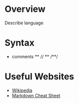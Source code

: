 # Overview

Describe language

# Syntax 
* comments
** //
** /**/

# Useful Websites

* [Wikipedia]()
* [Markdown Cheat Sheet](https://www.markdownguide.org/cheat-sheet/)